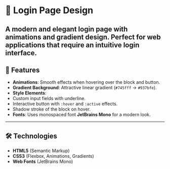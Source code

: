 # 🌟 Login Page Design

A modern and elegant login page with animations and gradient design. Perfect for web applications that require an intuitive login interface.
---

## 🚀 Features
- **Animations**: Smooth effects when hovering over the block and button.
- **Gradient Background**: Attractive linear gradient (`#745fff` → `#937bfe`).
- **Style Elements**:
- Custom input fields with underline.
- Interactive button with `:hover` and `:active` effects.
- Shadow stroke of the block on hover.
- **Fonts**: Uses monospaced font **JetBrains Mono** for a modern look.

---

## 🛠 Technologies
- **HTML5** (Semantic Markup)
- **CSS3** (Flexbox, Animations, Gradients)
- **Web Fonts** (JetBrains Mono)
